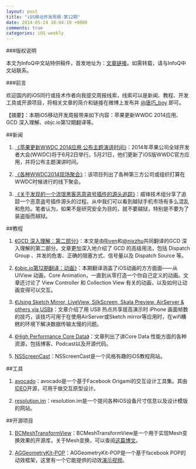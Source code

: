 ```yaml
---
layout: post
title: "iOS移动开发周报-第12期"
date: 2014-05-24 10:04:19 +0800
comments: true
categories: iOS weekly
---
```


###版权说明

本文为InfoQ中文站特供稿件，首发地址为：[文章链接](http://www.infoq.com/cn/news/2014/05/apple-renew-wwdc2014-application)。如需转载，请与InfoQ中文站联系。

###前言

欢迎国内的iOS同行或技术作者向我提交周报线索，线索可以是新闻、教程、开发工具或开源项目，将相关文章的简介和链接在微博上发布并 [@唐巧_boy](http://weibo.com/tangqiaoboy) 即可。

【摘要】：本期iOS移动开发周报带来如下内容：苹果更新WWDC 2014应用、GCD 深入理解、objc.io第12期翻译等。

##新闻

 1. [《苹果更新WWDC 2014应用 公布主题演讲时间》](http://tech.sina.com.cn/mobile/n/apple/2014-05-22/08099393630.shtml)：2014年苹果公司全球开发者大会(WWDC)将于6月2日举行。5月21日，他们更新了iOS版WWDC官方应用，并将公布主题演讲时间。

 1. [《各种WWDC2014现场聚会》](https://github.com/orta/wwdc_parties_2014)：该项目列出了各种第三方公司或组织打算在WWDC时候进行的线下聚会。

 1. [《关于发现的一个流氓黑客恶意盗号插件的源头追踪》](http://weicdsq.lofter.com/post/20a5c5_13cc45e)：威锋技术组分享了追踪一个恶意盗号插件源头的过程。从中我们可以看到越狱手机市场有多么混乱和危险。笔者认为，如果不是研究安全为目的，就不要越狱，特别是不要为了装盗版而越狱。


##教程

 1. [《GCD 深入理解：第二部分》](https://github.com/nixzhu/dev-blog/blob/master/2014-05-14-grand-central-dispatch-in-depth-part-2.md)：本文是由[Riven](http://weibo.com/riven0951)和[@nixzhu](https://twitter.com/nixzhu)共同翻译的GCD 深入理解的第二部分。文章更加深入地介绍了 GCD 的高级用法，包括 Dispatch Group 、并发的危害、正确的阻塞方式、信号量以及 Dispatch Source 等。

 1. [《objc.io第12期翻译：动画》](http://objccn.io/issue-12/)：本期翻译涵盖了iOS动画的方方面面——从 UIView 动画，Core Animation，一直到从零打造一个你自己定义的动画。文章还讨论了 View Controller 和 Collection View 有关的动画，以及如何让动画变得可以交互。

 1. [《Using Sketch Mirror, LiveView, SilkScreen, Skala Preview, AirServer & others via USB》](http://bomberstudios.com/post/54587126654/using-sketch-mirror-liveview-silkscreen-skala)：文章介绍了用 USB 热点共享提高演示时 iPhone 画面帧数的技巧，该技巧可用于在使用AirServer或Sketch mirror等应用时，在wifi糟糕的环境下解决数据传输太慢的问题。

 1. [《High Performance Core Data》](http://highperformancecoredata.com/)：文章列出了讲Core Data 性能方面的各种资源，包括博客、Podcast以及开源代码。

  1. [NSScreenCast](http://nsscreencast.com/)：NSScreenCast是一个风格有趣的iOS教程网站。

##工具

 1. [avocado](https://github.com/ideo/avocado/)：avocado是一个基于Facebook Origami的交互设计工具集。其由[IDEO](http://www.ideo.com/)开源，可用于做交互原型设计。

 1. [resolution.im](http://resolution.im/)：resolution.im是一个提问各种iOS设备尺寸信息以及设计模版的网站。
 
##开源项目

 1. [BCMeshTransformView](https://github.com/Ciechan/BCMeshTransformView)：BCMeshTransformView是一个用于实现Mesh变换效果的开源库，关于Mesh变换，可以查阅[这篇博文](http://ciechanowski.me/blog/2014/05/14/mesh-transforms/)。

 1. [AGGeometryKit-POP](https://github.com/hfossli/AGGeometryKit-POP)：AGGeometryKit-POP是一个基于facebook POP的动效框架，这里有一个它能提供的动效[演示视频](http://vimeo.com/95383807)。

